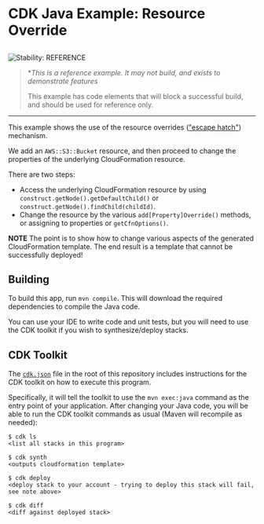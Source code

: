# CDK Java Example: Resource Override

## <!--BEGIN STABILITY BANNER-->

![Stability: REFERENCE](https://img.shields.io/badge/stability-Reference-informational.svg?style=for-the-badge)

> \*_This is a reference example. It may not build, and exists to demonstrate features_
>
> This example has code elements that will block a successful build, and should be used for reference only.

---

<!--END STABILITY BANNER-->

This example shows the use of the resource overrides (["escape hatch"](https://docs.aws.amazon.com/cdk/latest/guide/cfn_layer.html)) mechanism.

We add an `AWS::S3::Bucket` resource, and then proceed to change the properties
of the underlying CloudFormation resource.

There are two steps:

- Access the underlying CloudFormation resource by using
  `construct.getNode().getDefaultChild()` or `construct.getNode().findChild(childId)`.
- Change the resource by the various `add[Property]Override()` methods,
  or assigning to properties or `getCfnOptions()`.

**NOTE** The point is to show how to change various aspects of the generated
CloudFormation template. The end result is a template that cannot be successfully
deployed!

## Building

To build this app, run `mvn compile`. This will download the required
dependencies to compile the Java code.

You can use your IDE to write code and unit tests, but you will need to use the
CDK toolkit if you wish to synthesize/deploy stacks.

## CDK Toolkit

The [`cdk.json`](./cdk.json) file in the root of this repository includes
instructions for the CDK toolkit on how to execute this program.

Specifically, it will tell the toolkit to use the `mvn exec:java` command as the
entry point of your application. After changing your Java code, you will be able
to run the CDK toolkit commands as usual (Maven will recompile as needed):

    $ cdk ls
    <list all stacks in this program>

    $ cdk synth
    <outputs cloudformation template>

    $ cdk deploy
    <deploy stack to your account - trying to deploy this stack will fail, see note above>

    $ cdk diff
    <diff against deployed stack>

